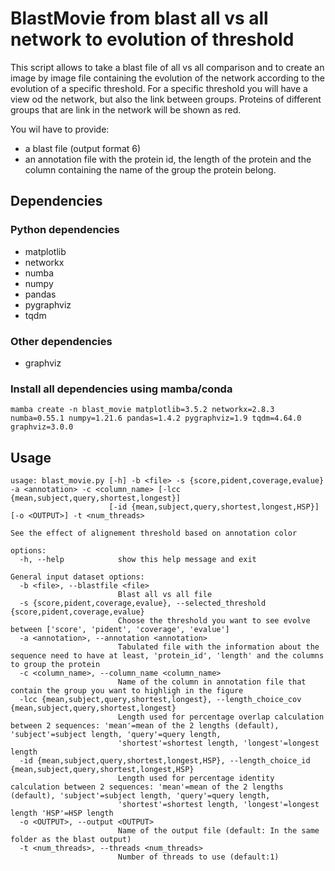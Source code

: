 # BlastMovie from blast all vs all network to evolution of threshold

This script allows to take a blast file of all vs all comparison and to create an image by image file containing the evolution of the network according to the evolution of a specific threshold. For a specific threshold you will have a view od the network, but also the link between groups. Proteins of different groups that are link in the network will be shown as red.

You wil have to provide: 
- a blast file (output format 6)
- an annotation file with the protein id, the length of the protein and the column containing the name of the group the protein belong.

## Dependencies

### Python dependencies 
- matplotlib
- networkx
- numba
- numpy
- pandas
- pygraphviz
- tqdm
  
### Other dependencies
- graphviz

### Install all dependencies using mamba/conda

```
mamba create -n blast_movie matplotlib=3.5.2 networkx=2.8.3 numba=0.55.1 numpy=1.21.6 pandas=1.4.2 pygraphviz=1.9 tqdm=4.64.0 graphviz=3.0.0
```

## Usage 

```
usage: blast_movie.py [-h] -b <file> -s {score,pident,coverage,evalue} -a <annotation> -c <column_name> [-lcc {mean,subject,query,shortest,longest}]
                      [-id {mean,subject,query,shortest,longest,HSP}] [-o <OUTPUT>] -t <num_threads>

See the effect of alignement threshold based on annotation color

options:
  -h, --help            show this help message and exit

General input dataset options:
  -b <file>, --blastfile <file>
                        Blast all vs all file
  -s {score,pident,coverage,evalue}, --selected_threshold {score,pident,coverage,evalue}
                        Choose the threshold you want to see evolve between ['score', 'pident', 'coverage', 'evalue']
  -a <annotation>, --annotation <annotation>
                        Tabulated file with the information about the sequence need to have at least, 'protein_id', 'length' and the columns to group the protein
  -c <column_name>, --column_name <column_name>
                        Name of the column in annotation file that contain the group you want to highligh in the figure
  -lcc {mean,subject,query,shortest,longest}, --length_choice_cov {mean,subject,query,shortest,longest}
                        Length used for percentage overlap calculation between 2 sequences: 'mean'=mean of the 2 lengths (default), 'subject'=subject length, 'query'=query length,
                        'shortest'=shortest length, 'longest'=longest length
  -id {mean,subject,query,shortest,longest,HSP}, --length_choice_id {mean,subject,query,shortest,longest,HSP}
                        Length used for percentage identity calculation between 2 sequences: 'mean'=mean of the 2 lengths (default), 'subject'=subject length, 'query'=query length,
                        'shortest'=shortest length, 'longest'=longest length 'HSP'=HSP length
  -o <OUTPUT>, --output <OUTPUT>
                        Name of the output file (default: In the same folder as the blast output)
  -t <num_threads>, --threads <num_threads>
                        Number of threads to use (default:1)
```